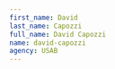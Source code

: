 ```yaml
---
first_name: David
last_name: Capozzi
full_name: David Capozzi
name: david-capozzi
agency: USAB
---
```

